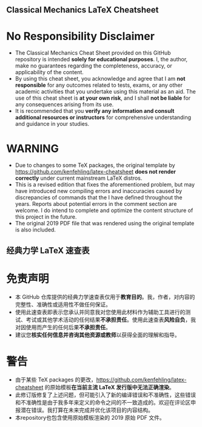 ## Classical Mechanics LaTeX Cheatsheet

# No Responsibility Disclaimer
- The Classical Mechanics Cheat Sheet provided on this GitHub repository is intended **solely for educational purposes**. I, the author, make no guarantees regarding the completeness, accuracy, or applicability of the content.
- By using this cheat sheet, you acknowledge and agree that I am **not responsible** for any outcomes related to tests, exams, or any other academic activities that you undertake using this material as an aid. The use of this cheat sheet is **at your own risk**, and I shall **not be liable** for any consequences arising from its use.
- It is recommended that you **verify any information and consult additional resources or instructors** for comprehensive understanding and guidance in your studies.

# WARNING
- Due to changes to some TeX packages, the original template by https://github.com/kenfehling/latex-cheatsheet **does not render correctly** under current mainstream LaTeX distros.
- This is a revised edition that fixes the aforementioned problem, but may have introduced new compiling errors and inaccuracies caused by discrepancies of commands that the I have defined throughout the years. Reports about potential errors in the comment section are welcome. I do intend to complete and optimize the content structure of this project in the future.
- The original 2019 PDF file that was rendered using the original template is also included.

## 经典力学 LaTeX 速查表

# 免责声明
-  本 GitHub 仓库提供的经典力学速查表仅用于**教育目的**。我，作者，对内容的完整性、准确性或适用性不做任何保证。
-  使用此速查表即表示您承认并同意我对您使用此材料作为辅助工具进行的测试、考试或其他学术活动的任何结果**不承担责任**。使用此速查表**风险自负**，我对因使用而产生的任何后果**不承担责任**。
-  建议您**核实任何信息并咨询其他资源或教师**以获得全面的理解和指导。

# 警告
-  由于某些 TeX packages 的更改，https://github.com/kenfehling/latex-cheatsheet 的原始模板**在当前主流 LaTeX 发行版中无法正确渲染**。
-  此修订版修复了上述问题，但可能引入了新的编译错误和不准确性，这些错误和不准确性是由于我多年来定义的命令之间的不一致造成的。欢迎在评论区申报潜在错误。我打算在未来完成并优化该项目的内容结构。
-  本repository也包含使用原始模板渲染的 2019 原始 PDF 文件。
